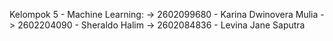 Kelompok 5 - Machine Learning:
-> 2602099680 - Karina Dwinovera Mulia
-> 2602204090 - Sheraldo Halim 
-> 2602084836 - Levina Jane Saputra
